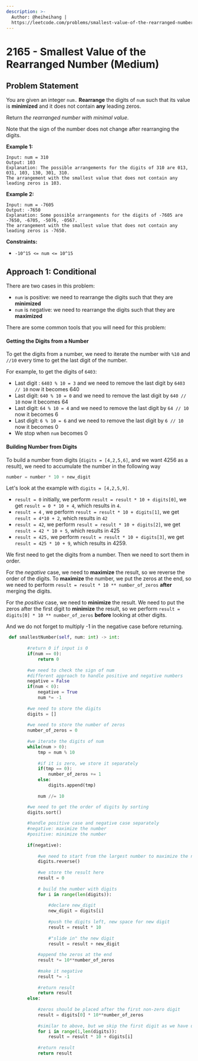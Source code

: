 ```yaml
---
description: >-
  Author: @heiheihang |
  https://leetcode.com/problems/smallest-value-of-the-rearranged-number/
---
```


# 2165 - Smallest Value of the Rearranged Number (Medium)

## Problem Statement

You are given an integer `num.` **Rearrange** the digits of `num` such that its value is **minimized** and it does not contain **any** leading zeros.

Return _the rearranged number with minimal value_.

Note that the sign of the number does not change after rearranging the digits.

**Example 1:**

```
Input: num = 310
Output: 103
Explanation: The possible arrangements for the digits of 310 are 013, 031, 103, 130, 301, 310. 
The arrangement with the smallest value that does not contain any leading zeros is 103.
```

**Example 2:**

```
Input: num = -7605
Output: -7650
Explanation: Some possible arrangements for the digits of -7605 are -7650, -6705, -5076, -0567.
The arrangement with the smallest value that does not contain any leading zeros is -7650.
```

**Constraints:**

* `-10^15 <= num <= 10^15`

## Approach 1: Conditional

There are two cases in this problem:

* `num` is positive: we need to rearrange the digits such that they are **minimized**
* `num` is negative: we need to rearrange the digits such that they are **maximized**

There are some common tools that you will need for this problem:

#### Getting the Digits from a Number

To get the digits from a number, we need to iterate the number with `%10` and `//10` every time to get the last digit of the number.

For example, to get the digits of `6403`:

* Last digit : `6403 % 10 = 3` and we need to remove the last digit by `6403 // 10` now it becomes 640
* Last digit: `640 % 10 = 0` and we need to remove the last digit by `640 // 10` now it becomes 64
* Last digit: `64 % 10 = 4` and we need to remove the last digit by `64 // 10` now it becomes 6
* Last digit: `6 % 10 = 6` and we need to remove the last digit by `6 // 10` now it becomes 0
* We stop when `num` becomes 0

#### Building Number from Digits

To build a number from digits (`digits = [4,2,5,6]`, and we want 4256 as a result), we need to accumulate the number in the following way

```python
number = number * 10 + new_digit
```

Let's look at the example with `digits = [4,2,5,9]`.

* `result = 0` initially, we perform `result = result * 10 + digits[0]`, we get `result = 0 * 10 + 4`, which results in `4`.
* `result = 4` , we perform `result = result * 10 + digits[1]`, we get `result = 4*10 + 2`, which results in `42`
* `result = 42`, we perform `result = result * 10 + digits[2]`, we get `result = 42 * 10 + 5`, which results in 425
* `result = 425,` we perform `result = result * 10 + digits[3]`, we get `result = 425 * 10 + 9`, which results in 4259.

We first need to get the digits from a number. Then we need to sort them in order.

For the _negative_ case, we need to **maximize** the result, so we reverse the order of the digits. To **maximize** the number, we put the zeros at the end, so we need to perform `result = result * 10 ** number_of_zeros` **after** merging the digits.

For the _positive_ case, we need to **minimize** the result. We need to put the zeros after the first digit to **minimize** the result, so we perform `result = digits[0] * 10 ** number_of_zeros` **before** looking at other digits.

And we do not forget to multiply -1 in the negative case before returning.

```python
 def smallestNumber(self, num: int) -> int:
        
        #return 0 if input is 0
        if(num == 0):
            return 0
        
        #we need to check the sign of num
        #different approach to handle positive and negative numbers
        negative = False
        if(num < 0):
            negative = True
            num *= -1
        
        #we need to store the digits
        digits = []
        
        #we need to store the number of zeros
        number_of_zeros = 0
        
        #we iterate the digits of num
        while(num > 0):
            tmp = num % 10
            
            #if it is zero, we store it separately
            if(tmp == 0):
                number_of_zeros += 1
            else:
                digits.append(tmp)
            
            num //= 10

        #we need to get the order of digits by sorting    
        digits.sort()
        
        #handle positive case and negative case separately
        #negative: maximize the number
        #positive: minimize the number
        
        if(negative):
            
            #we need to start from the largest number to maximize the negative case
            digits.reverse()
            
            #we store the result here
            result = 0
            
            # build the number with digits
            for i in range(len(digits)):
                
                #declare new_digit
                new_digit = digits[i]
                
                #push the digits left, new space for new digit
                result = result * 10
                
                #"slide in" the new digit
                result = result + new_digit
            
            #append the zeros at the end
            result *= 10**number_of_zeros
            
            #make it negative 
            result *= -1
            
            #return result
            return result
        else:
            
            #zeros should be placed after the first non-zero digit
            result = digits[0] * 10**number_of_zeros
            
            #similar to above, but we skip the first digit as we have used it already
            for i in range(1,len(digits)):
                result = result * 10 + digits[i]
                
            #return result
            return result
```
